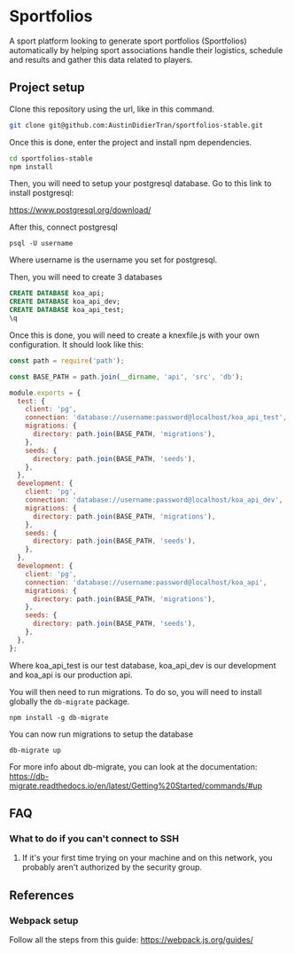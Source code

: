 # Sportfolios

A sport platform looking to generate sport portfolios (Sportfolios) automatically by helping sport associations handle their logistics, schedule and results and gather this data related to players.

## Project setup

Clone this repository using the url, like in this command.

```sh
git clone git@github.com:AustinDidierTran/sportfolios-stable.git
```

Once this is done, enter the project and install npm dependencies.

```sh
cd sportfolios-stable
npm install
```

Then, you will need to setup your postgresql database. Go to this link to install postgresql:

https://www.postgresql.org/download/

After this, connect postgresql

```
psql -U username
```

Where username is the username you set for postgresql.

Then, you will need to create 3 databases

```sql
CREATE DATABASE koa_api;
CREATE DATABASE koa_api_dev;
CREATE DATABASE koa_api_test;
\q
```

Once this is done, you will need to create a knexfile.js with your own configuration. It should look like this:

```javascript
const path = require('path');

const BASE_PATH = path.join(__dirname, 'api', 'src', 'db');

module.exports = {
  test: {
    client: 'pg',
    connection: 'database://username:password@localhost/koa_api_test',
    migrations: {
      directory: path.join(BASE_PATH, 'migrations'),
    },
    seeds: {
      directory: path.join(BASE_PATH, 'seeds'),
    },
  },
  development: {
    client: 'pg',
    connection: 'database://username:password@localhost/koa_api_dev',
    migrations: {
      directory: path.join(BASE_PATH, 'migrations'),
    },
    seeds: {
      directory: path.join(BASE_PATH, 'seeds'),
    },
  },
  development: {
    client: 'pg',
    connection: 'database://username:password@localhost/koa_api',
    migrations: {
      directory: path.join(BASE_PATH, 'migrations'),
    },
    seeds: {
      directory: path.join(BASE_PATH, 'seeds'),
    },
  },
};
```

Where koa_api_test is our test database, koa_api_dev is our development and koa_api is our production api.

You will then need to run migrations. To do so, you will need to install globally the `db-migrate` package.

```
npm install -g db-migrate
```

You can now run migrations to setup the database

```
db-migrate up
```

For more info about db-migrate, you can look at the documentation: https://db-migrate.readthedocs.io/en/latest/Getting%20Started/commands/#up

## FAQ

### What to do if you can't connect to SSH

1. If it's your first time trying on your machine and on this network, you probably aren't authorized by the security group.

## References

### Webpack setup

Follow all the steps from this guide: https://webpack.js.org/guides/
